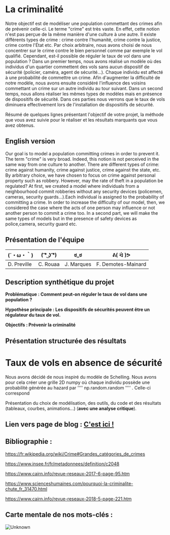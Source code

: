 

# La criminalité

Notre objectif est de modéliser une population commettant des crimes afin de prévenir celle-ci. Le terme "crime" est très vaste. En effet, cette notion n'est pas perçue de la même manière d'une culture à une autre. Il existe différents types de crime : crime contre l'humanité, crime contre la justice, crime contre l'État etc. Par choix arbitraire, nous avons choisi de nous concentrer sur le crime contre le bien personnel comme par exemple le vol qualifié. Cependant, est-il possible de réguler le taux de vol dans une population ? Dans un premier temps, nous avons réalisé un modèle où des individus d'un quartier commettent des vols sans aucun dispositif de sécurité (policier, caméra, agent de sécurité...). Chaque individu est affecté à une probabilité de commettre un crime. Afin d'augmenter la difficulté de notre modèle, nous avons ensuite considéré l'influence des voisins commettant un crime sur un autre individu au tour suivant.
Dans un second temps, nous allons réaliser les mêmes types de modèles mais en présence de dispositifs de sécurité.
Dans ces parties nous verrons que le taux de vols diminuera effectivement lors de l'installation de dispositiifs de sécurité.


Résumé de quelques lignes présentant l'objectif de votre projet, la méthode que vous avez suivie pour le réaliser et les résultats marquants que vous avez obtenus.

## English version

Our goal is to model a population committing crimes in order to prevent it. The term "crime" is very broad. Indeed, this notion is not perceived in the same way from one culture to another. There are different types of crime: crime against humanity, crime against justice, crime against the state, etc. By arbitrary choice, we have chosen to focus on crime against personal property such as robbery. However, may the rate of theft in a population be regulated? At first, we created a model where individuals from a neighbourhood commit robberies without any security devices (policemen, cameras, security guards...).Each individual is assigned to the probability of committing a crime. In order to increase the difficulty of our model, then, we considered the case where the acts of one person may influence or not another person to commit a crime too.
 In a second part, we will make the same types of models but in the presence of safety devices as police,camera, security guard etc.  
## Présentation de l'équipe

|(´・ω・｀)| ( ͡° ͜ʖ ͡°) | ಠ_ಠ | ᕕ( ᐛ )ᕗ |
|-----|--|--|--|
| D. Preville| C. Rouaa | J. Marques  | F. Demotes-Mainard  |


## Description synthétique du projet

**Problématique : Comment peut-on réguler le taux de vol dans une population ?** 

**Hypothèse principale : Les dispositifs de sécurités peuvent être un régulateur du taux de vol.**
 

**Objectifs : Prévenir la criminalité**


## Présentation structurée des résultats

# Taux de vols en absence de sécurité

Nous avons décidé de nous inspiré du modèle de Schelling. Nous avons pour cela créer une grille 2D numpy où chaque individu possède une probabilité générée au hazard par  '''' np.random.random '''' . Celle-ci correspond 


Présentation du choix de modélisation, des outils, du code et des résultats (tableaux, courbes, animations...) (**avec une analyse critique**).

## Lien vers page de blog : <a href="blog.html"> C'est ici ! </a>

## Bibliographie :
https://fr.wikipedia.org/wiki/Crime#Grandes_catégories_de_crimes

https://www.insee.fr/fr/metadonnees/definition/c2048

https://www.cairn.info/revue-reseaux-2017-6-page-95.htm

https://www.scienceshumaines.com/pourquoi-la-criminalite-chute_fr_31470.html

https://www.cairn.info/revue-reseaux-2018-5-page-221.htm

## Carte mentale de nos mots-clés :

![Unknown](https://user-images.githubusercontent.com/80456390/116925134-163b8b80-ac59-11eb-9e3f-1ef410f67a19.png)

